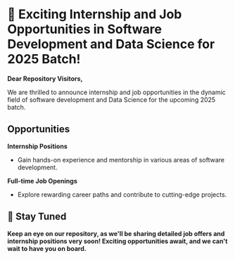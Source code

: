 # 🚀 Exciting Internship and Job Opportunities in Software Development and Data Science for 2025 Batch!

**Dear Repository Visitors,**

We are thrilled to announce internship and job opportunities in the dynamic field of software development and Data Science for the upcoming 2025 batch.

## Opportunities

**Internship Positions**

- Gain hands-on experience and mentorship in various areas of software development.

**Full-time Job Openings**

- Explore rewarding career paths and contribute to cutting-edge projects.

## 📅 Stay Tuned

**Keep an eye on our repository, as we'll be sharing detailed job offers and internship positions very soon! Exciting opportunities await, and we can't wait to have you on board.**
